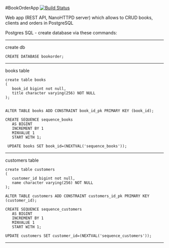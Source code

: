 #BookOrderApp 
[![Build Status](https://travis-ci.org/ppszczepaniak/BookOrderApp.svg?branch=master)](https://travis-ci.org/pedro-programator/BookOrderApp)

Web app (REST API, NanoHTTPD server) which allows to CRUD books, clients and orders in PostgreSQL

Postgres SQL - create database via these commands:
****
create db
```
CREATE DATABASE bookorder;

```
***
books table
```
create table books
(
   book_id bigint not null,
   title character varying(256) NOT NULL
);


ALTER TABLE books ADD CONSTRAINT book_id_pk PRIMARY KEY (book_id);

CREATE SEQUENCE sequence_books
   AS BIGINT 
   INCREMENT BY 1 
   MINVALUE 1 
   START WITH 1;
   
 UPDATE books SET book_id=(NEXTVAL('sequence_books'));
``` 
***
customers table
```
create table customers
(
   customer_id bigint not null,
   name character varying(256) NOT NULL
);

ALTER TABLE customers ADD CONSTRAINT customers_id_pk PRIMARY KEY (customer_id);

CREATE SEQUENCE sequence_customers
   AS BIGINT 
   INCREMENT BY 1 
   MINVALUE 1 
   START WITH 1;
   
UPDATE customers SET customer_id=(NEXTVAL('sequence_customers'));
``` 
***


